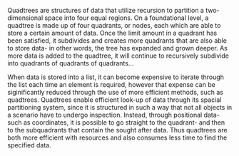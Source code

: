 Quadtrees are structures of data that utilize recursion to partition a two-dimensional space into four equal regions. On a foundational level, a quadtree is made up of four quadrants, or nodes, each which are able to store a certain amount of data. Once the limit amount in a quadrant has been satisfied, it subdivides and creates more quadrants that are also able to store data- in other words, the tree has expanded and grown deeper. As more data is added to the quadtree, it will continue to recursively subdivide into quadrants of quadrants of quadrants...

When data is stored into a list, it can become expensive to iterate through the list each time an element is required, however that expense can be siginificantly reduced through the use of more efficient methods, such as quadtrees. Quadtrees enable efficient look-up of data through its spacial partitioning system, since it is structured in such a way that not all objects in a scenario have to undergo inspection. Instead, through positional data- such as coordinates, it is possible to go straight to the quadrant- and then to the subquadrants that contain the sought after data. Thus quadtrees are both more efficient with resources and also consumes less time to find the specified data.
